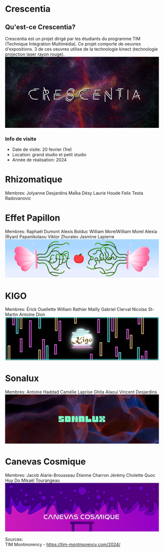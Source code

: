 # Crescentia 
## Qu'est-ce Crescentia? 
Crescentia est un projet dirigé par les étudiants du programme TIM (Technique Integration Multimédia). Ce projet comporte de oeuvres d'expositions. 3 de ces oeuvres utilise de la technologie kinect (technologie projection laser rayon rouge).
![image](media/visuelle_crescentia.png)

### Info de visite
- Date de visite: 20 fevrier (1re)
- Location: grand studio et petit studio
- Année de réalisation: 2024


# Rhizomatique
Membres:
Jolyanne Desjardins
MaÏka Désy
Laurie Houde
Felix Testa Radovanovic


# Effet Papillon
Membres:
Raphaël Dumont
Alexis Bolduc
William MorelWilliam Morel
Alexia (Ryan) Papanikolaou
Viktor Zhuralev
Jasmine Lapierre
![image](media/visuel_effet_papillon.png)

# KIGO
Membres:
Érick Ouellette
William Rathier Mailly
Gabriel Clerval
Nicolas St-Martin
Antoine Dion
![image](media/visuel_kigo.png)

# Sonalux
Membres:
Antoine Haddad
Camélie Laprise
Ghita Alaoui
Vincent Desjardins
![image](media/visuel_sonalux.png)

# Canevas Cosmique
Membres:
Jacob Alarie-Brousseau
Étienne Charron
Jérémy Cholette
Quoc Huy Do
Mikaël Tourangeau
![image](media/visuel_canevas_cosmique.png)

Sources: <br>
TIM Montmorency - <https://tim-montmorency.com/2024/>
